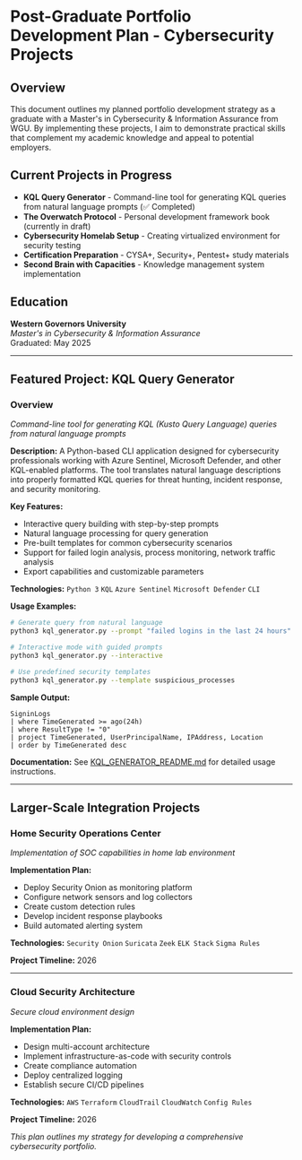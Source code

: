 # Post-Graduate Portfolio Development Plan - Cybersecurity Projects

## Overview
This document outlines my planned portfolio development strategy as a graduate with a Master's in Cybersecurity & Information Assurance from WGU. By implementing these projects, I aim to demonstrate practical skills that complement my academic knowledge and appeal to potential employers.

## Current Projects in Progress

- **KQL Query Generator** - Command-line tool for generating KQL queries from natural language prompts (✅ Completed)
- **The Overwatch Protocol** - Personal development framework book (currently in draft)
- **Cybersecurity Homelab Setup** - Creating virtualized environment for security testing
- **Certification Preparation** - CYSA+, Security+, Pentest+ study materials
- **Second Brain with Capacities** - Knowledge management system implementation

## Education

**Western Governors University**  
*Master's in Cybersecurity & Information Assurance*  
Graduated: May 2025

---

## Featured Project: KQL Query Generator

### Overview
*Command-line tool for generating KQL (Kusto Query Language) queries from natural language prompts*

**Description:** A Python-based CLI application designed for cybersecurity professionals working with Azure Sentinel, Microsoft Defender, and other KQL-enabled platforms. The tool translates natural language descriptions into properly formatted KQL queries for threat hunting, incident response, and security monitoring.

**Key Features:**
- Interactive query building with step-by-step prompts
- Natural language processing for query generation
- Pre-built templates for common cybersecurity scenarios
- Support for failed login analysis, process monitoring, network traffic analysis
- Export capabilities and customizable parameters

**Technologies:** `Python 3` `KQL` `Azure Sentinel` `Microsoft Defender` `CLI`

**Usage Examples:**
```bash
# Generate query from natural language
python3 kql_generator.py --prompt "failed logins in the last 24 hours"

# Interactive mode with guided prompts
python3 kql_generator.py --interactive

# Use predefined security templates
python3 kql_generator.py --template suspicious_processes
```

**Sample Output:**
```kql
SigninLogs
| where TimeGenerated >= ago(24h)
| where ResultType != "0"
| project TimeGenerated, UserPrincipalName, IPAddress, Location
| order by TimeGenerated desc
```

**Documentation:** See [KQL_GENERATOR_README.md](KQL_GENERATOR_README.md) for detailed usage instructions.

---
## Larger-Scale Integration Projects

### Home Security Operations Center
*Implementation of SOC capabilities in home lab environment*

**Implementation Plan:**
- Deploy Security Onion as monitoring platform
- Configure network sensors and log collectors
- Create custom detection rules
- Develop incident response playbooks
- Build automated alerting system

**Technologies:** `Security Onion` `Suricata` `Zeek` `ELK Stack` `Sigma Rules`

**Project Timeline:** 2026

---

### Cloud Security Architecture
*Secure cloud environment design*

**Implementation Plan:**
- Design multi-account architecture
- Implement infrastructure-as-code with security controls
- Create compliance automation
- Deploy centralized logging
- Establish secure CI/CD pipelines

**Technologies:** `AWS` `Terraform` `CloudTrail` `CloudWatch` `Config Rules`

**Project Timeline:** 2026

*This plan outlines my strategy for developing a comprehensive cybersecurity portfolio.*
